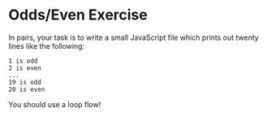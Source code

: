 # Odds/Even Exercise

In pairs, your task is to write a small JavaScript file which prints out twenty lines like the following:

```
1 is odd
2 is even
...
19 is odd
20 is even
```

You should use a loop flow!
